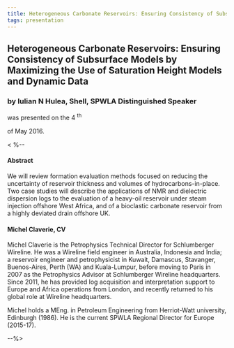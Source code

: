 ```yaml
---
title: Heterogeneous Carbonate Reservoirs: Ensuring Consistency of Subsurface Models by Maximizing the Use of Saturation Height Models and Dynamic Data
tags: presentation 
---
```



		
<h2>
Heterogeneous Carbonate Reservoirs: Ensuring Consistency of Subsurface Models by Maximizing the Use of Saturation Height Models and Dynamic Data
</h2>

 



		
<h3>
by Iulian N Hulea, Shell,  SPWLA Distinguished Speaker
</h3>

 



 
<p>
was presented on the 4
<sup>
th
</sup>

 of May 2016.
</p>

	

<
%-- 
<h4>
Abstract
</h4>



            
<p>


We will review formation evaluation methods focused on reducing the uncertainty of reservoir thickness and volumes of hydrocarbons-in-place.  Two case studies will describe the applications of NMR and dielectric dispersion logs to the evaluation of a heavy-oil reservoir under steam injection offshore West Africa, and of a bioclastic carbonate reservoir from a highly deviated drain offshore UK.      

      
</p>







<h4>
Michel Claverie, CV
</h4>





      
<p>


Michel Claverie is the Petrophysics Technical Director for Schlumberger Wireline.  He was a Wireline field engineer in Australia, Indonesia and India; a reservoir engineer and petrophysicist in Kuwait, Damascus, Stavanger, Buenos-Aires, Perth (WA) and Kuala-Lumpur, before moving to Paris in 2007 as the Petrophysics Advisor at Schlumberger Wireline headquarters. Since 2011, he has provided log acquisition and interpretation support to Europe and Africa operations from London, and recently returned to his global role at Wireline headquarters.

      
</p>



      
<p>


Michel holds a MEng. in Petroleum Engineering from Herriot-Watt university, Edinburgh (1986). He is the current SPWLA Regional Director for Europe (2015-17).

      
</p>

--%>

